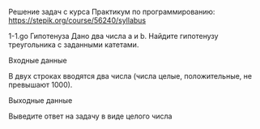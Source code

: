 Решение задач с курса Практикум по программированию: 
https://stepik.org/course/56240/syllabus

1-1.go
Гипотенуза
Дано два числа a и b. Найдите гипотенузу треугольника с заданными катетами.

Входные данные

В двух строках вводятся два числа (числа целые, положительные, не превышают 1000).

Выходные данные

Выведите ответ на задачу в виде целого числа
